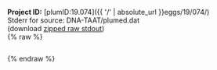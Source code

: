 **Project ID:** [plumID:19.074]({{ '/' | absolute_url }}eggs/19/074/)  
Stderr for source:  DNA-TAAT/plumed.dat   
(download [zipped raw stdout](plumed.dat.plumed.stdout.txt.zip))  
{% raw %}
<pre>
</pre>
{% endraw %}
